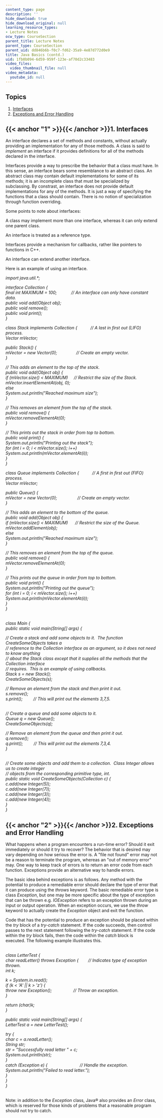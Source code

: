 ```yaml
---
content_type: page
description: ''
hide_download: true
hide_download_original: null
learning_resource_types:
- Lecture Notes
ocw_type: CourseSection
parent_title: Lecture Notes
parent_type: CourseSection
parent_uid: dd846b6b-f0c7-fd62-35a9-4e87d772d0e9
title: Java Basics (contd.)
uid: 1fb0b094-6d59-959f-123e-af70d2c33483
video_files:
  video_thumbnail_file: null
video_metadata:
  youtube_id: null
---
```


Topics
------

1.  [Interfaces](#1)
2.  [Exceptions and Error Handling](#2)

{{< anchor "1" >}}{{< /anchor >}}1\. Interfaces
-----------------------------------------------

An interface declares a set of methods and constants, without actually providing an implementation for any of those methods. A class is said to _implement_ an interface if it provides definitions for all of the methods declared in the interface.

Interfaces provide a way to prescribe the behavior that a class must have. In this sense, an interface bears some resemblance to an abstract class. An abstract class may contain default implementations for some of its methods; it is an incomplete class that must be specialized by subclassing. By constrast, an interface does not provide default implementations for any of the methods. It is just a way of specifying the functions that a class should contain. There is no notion of specialization through function overriding.

Some points to note about interfaces:

A class may implement more than one interface, whereas it can only extend one parent class.

An interface is treated as a reference type.

Interfaces provide a mechanism for callbacks, rather like pointers to functions in C++.

An interface can extend another interface.

Here is an example of using an interface.

_import java.util.\*;_

_interface Collection {_  
 _final int MAXIMUM = 100;            // An interface can only have constant data._  
 _public void add(Object obj);_  
 _public void remove();_  
 _public void print();_  
_}_

_class Stack implements Collection {           // A last in first out (LIFO) process._  
 _Vector mVector;_

 _public Stack() {_  
 _mVector = new Vector(0);                // Create an empty vector._  
 _}_

 _// This adds an element to the top of the stack._  
 _public void add(Object obj) {_  
 _if (mVector.size() \< MAXIMUM)     // Restrict the size of the Stack._  
 _mVector.insertElementAt(obj, 0);_  
 _else_  
 _System.out.println("Reached maximum size");_  
 _}_

 _// This removes an element from the top of the stack._  
 _public void remove() {_  
 _mVector.removeElementAt(0);_  
 _}_

 _// This prints out the stack in order from top to bottom._  
 _public void print() {_  
 _System.out.println("Printing out the stack");_  
 _for (int i = 0; i \< mVector.size(); i++)_  
 _System.out.println(mVector.elementAt(i));_  
 _}_  
_}_

_class Queue implements Collection {           // A first in first out (FIFO) process._  
 _Vector mVector;_

 _public Queue() {_  
 _mVector = new Vector(0);                 // Create an empty vector._  
 _}_

 _// This adds an element to the bottom of the queue._  
 _public void add(Object obj) {_  
 _if (mVector.size() \< MAXIMUM)      // Restrict the size of the Queue._  
 _mVector.addElement(obj);_  
 _else_  
 _System.out.println("Reached maximum size");_  
 _}_

 _// This removes an element from the top of the queue._  
 _public void remove() {_  
 _mVector.removeElementAt(0);_  
 _}_

 _// This prints out the queue in order from top to bottom._  
 _public void print() {_  
 _System.out.println("Printing out the queue");_  
 _for (int i = 0; i \< mVector.size(); i++)_  
 _System.out.println(mVector.elementAt(i));_  
 _}_  
_}_  
 

_class Main {_  
 _public static void main(String\[\] args) {_

 _// Create a stack and add some objects to it.  The function CreateSomeObjects takes a_  
 _// reference to the Collection interface as an argument, so it does not need to know anything_  
 _// about the Stack class except that it supplies all the methods that the Collection interface_  
 _// requires.  This is an example of using callbacks._  
 _Stack s = new Stack();_  
 _CreateSomeObjects(s);_

 _// Remove an element from the stack and then print it out._  
 _s.remove();_  
 _s.print();         // This will print out the elements 3,7,5._  
 

 _// Create a queue and add some objects to it._  
 _Queue q = new Queue();_  
 _CreateSomeObjects(q);_

 _// Remove an element from the queue and then print it out._  
 _q.remove();_  
 _q.print();         // This will print out the elements 7,3,4._  
 _}_  
 

 _// Create some objects and add them to a collection.  Class Integer allows us to create integer_  
 _// objects from the corresponding primitive type, int._  
 _public static void CreateSomeObjects(Collection c) {_  
 _c.add(new Integer(5));_  
 _c.add(new Integer(7));_  
 _c.add(new Integer(3));_  
 _c.add(new Integer(4));_  
 _}_  
_}_

{{< anchor "2" >}}{{< /anchor >}}2\. Exceptions and Error Handling
------------------------------------------------------------------

What happens when a program encounters a run-time error? Should it exit immediately or should it try to recover? The behavior that is desired may vary depending on how serious the error is. A "file not found" error may not be a reason to terminate the program, whereas an "out of memory error" may. One way to keep track of errors is to return an error code from each function. Exceptions provide an alternative way to handle errors.

The basic idea behind exceptions is as follows. Any method with the potential to produce a remediable error should declare the type of error that it can produce using the _throws_ keyword. The basic remediable error type is class _Exception_, but one may be more specific about the type of exception that can be thrown e.g. _IOException_ refers to an exception thrown during an input or output operation. When an exception occurs, we use the _throw_ keyword to actually create the _Exception_ object and exit the function.

Code that has the potential to produce an exception should be placed within the _try_ block of a _try-catch_ statement. If the code succeeds, then control passes to the next statement following the _try-catch_ statement. If the code within the _try_ block fails, then the code within the _catch_ block is executed. The following example illustrates this.  
 

_class LetterTest {_  
 _char readLetter() throws Exception {        // Indicates type of exception thrown._  
 _int k;_

 _k = System.in.read();_  
 _if (k \< 'A' || k > 'z') {_  
 _throw new Exception();                  // Throw an exception._  
 _}_

 _return (char)k;_  
 _}_

 _public static void main(String\[\] args) {_  
 _LetterTest a = new LetterTest();_

 _try {_  
 _char c = a.readLetter();_  
 _String str;_  
 _str = "Successfully read letter " + c;_  
 _System.out.println(str);_  
 _}_  
 _catch (Exception e) {                           // Handle the exception._  
 _System.out.println("Failed to read letter.");_  
 _}_  
 _}_  
_}_  
 

Note: in addition to the _Exception_ class, Java® also provides an _Error_ class, which is reserved for those kinds of problems that a reasonable program should not try to catch.